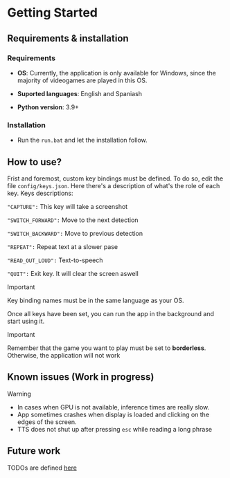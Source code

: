 # Getting Started
## Requirements & installation
### Requirements
- **OS**: Currently, the application is only available for Windows, since the majority of videogames are played in this OS. 

- **Suported languages**: English and Spaniash

- **Python version**: 3.9+
### Installation
- Run the `run.bat` and let the installation follow.

## How to use?
Frist and foremost, custom key bindings must be defined. To do so, edit the file `config/keys.json`. Here there's a description of what's the role of each key.
Keys descriptions:

`"CAPTURE":` This key will take a screenshot

`"SWITCH_FORWARD":` Move to the next detection 

 `"SWITCH_BACKWARD":` Move to previous detection
 
 `"REPEAT":` Repeat text at a slower pase 
 
 `"READ_OUT_LOUD":` Text-to-speech 
 
 `"QUIT":` Exit key. It will clear the screen aswell

> [!IMPORTANT]
> Key binding names must be in the same language as your OS.

Once all keys have been set, you can run the app in the background and start using it.

> [!IMPORTANT]
Remember that the game you want to play must be set to **borderless**. Otherwise, the application will not work</ins>

## Known issues (Work in progress)
> [!WARNING]
> - In cases when GPU is not available, inference times are really slow.
> - App sometimes crashes when display is loaded and clicking on the edges of the screen.
> - TTS does not shut up after pressing `esc` while reading a long phrase
  
## Future work
TODOs are defined [here](https://github.com/arcb01/gaming-narrator/blob/main/docs/todos.md)


